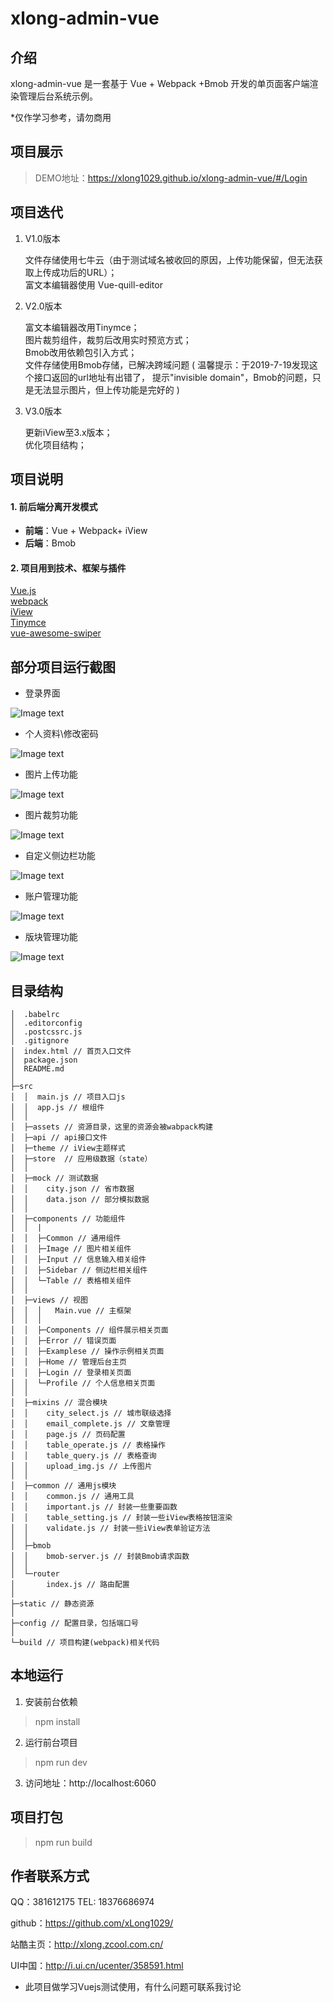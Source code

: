 # xlong-admin-vue

## 介绍

xlong-admin-vue 是一套基于 Vue + Webpack +Bmob 开发的单页面客户端渲染管理后台系统示例。

*仅作学习参考，请勿商用

## 项目展示

> DEMO地址：https://xlong1029.github.io/xlong-admin-vue/#/Login

## 项目迭代

1. V1.0版本

    文件存储使用七牛云（由于测试域名被收回的原因，上传功能保留，但无法获取上传成功后的URL）；<br/>
    富文本编辑器使用 Vue-quill-editor

2. V2.0版本

    富文本编辑器改用Tinymce；<br/>
    图片裁剪组件，裁剪后改用实时预览方式；<br/>
    Bmob改用依赖包引入方式；<br/>
    文件存储使用Bmob存储，已解决跨域问题 ( 温馨提示：于2019-7-19发现这个接口返回的url地址有出错了， 提示"invisible domain"，Bmob的问题，只是无法显示图片，但上传功能是完好的 )

3. V3.0版本

    更新iView至3.x版本；<br/>
    优化项目结构；<br/>

## 项目说明

#### 1. 前后端分离开发模式
- **前端**：Vue + Webpack+ iView
- **后端**：Bmob

#### 2. 项目用到技术、框架与插件
[Vue.js](https://github.com/vuejs)<br/>
[webpack](https://github.com/webpack)<br/>
[iView](https://github.com/iview/iview)<br/>
[Tinymce](https://github.com/tinymce/tinymce)<br/>
[vue-awesome-swiper](https://github.com/surmon-china/vue-awesome-swiper)<br/>

## 部分项目运行截图
* 登录界面

![Image text](static/images/screen-1.gif)

* 个人资料\修改密码

![Image text](static/images/screen-2.gif)

* 图片上传功能

![Image text](static/images/screen-3.gif)

* 图片裁剪功能

![Image text](static/images/screen-7.gif)

* 自定义侧边栏功能

![Image text](static/images/screen-4.gif)

* 账户管理功能

![Image text](static/images/screen-5.gif)

* 版块管理功能

![Image text](static/images/screen-6.gif)

## 目录结构

```
│  .babelrc
│  .editorconfig
│  .postcssrc.js
│  .gitignore
│  index.html // 首页入口文件
│  package.json
│  README.md
│
├─src
│  │  main.js // 项目入口js
│  │  app.js // 根组件
│  │
│  ├─assets // 资源目录，这里的资源会被wabpack构建
│  ├─api // api接口文件
│  ├─theme // iView主题样式
│  ├─store  // 应用级数据（state）
│  │
│  ├─mock // 测试数据
│  │    city.json // 省市数据
│  │    data.json // 部分模拟数据
│  │
│  ├─components // 功能组件
│  │  |
│  │  ├─Common // 通用组件
│  │  ├─Image // 图片相关组件
│  │  ├─Input // 信息输入相关组件
│  │  ├─Sidebar // 侧边栏相关组件
│  │  └─Table // 表格相关组件
│  │
│  ├─views // 视图
│  │  │   Main.vue // 主框架
│  │  │
│  │  ├─Components // 组件展示相关页面
│  │  ├─Error // 错误页面
│  │  ├─Examplese // 操作示例相关页面
│  │  ├─Home // 管理后台主页
│  │  ├─Login // 登录相关页面
│  │  └─Profile // 个人信息相关页面
│  │
│  ├─mixins // 混合模块
│  │    city_select.js // 城市联级选择
│  │    email_complete.js // 文章管理
│  │    page.js // 页码配置
│  │    table_operate.js // 表格操作
│  │    table_query.js // 表格查询
│  │    upload_img.js // 上传图片
│  │
│  ├─common // 通用js模块
│  │    common.js // 通用工具
│  │    important.js // 封装一些重要函数
│  │    table_setting.js // 封装一些iView表格按钮渲染
│  │    validate.js // 封装一些iView表单验证方法
│  │
│  ├─bmob
│  │    bmob-server.js // 封装Bmob请求函数
│  │
│  └─router
│       index.js // 路由配置
│
├─static // 静态资源
│
├─config // 配置目录，包括端口号
│
└─build // 项目构建(webpack)相关代码
```

## 本地运行
1. 安装前台依赖
> npm install
2. 运行前台项目
> npm run dev
3. 访问地址：http://localhost:6060

## 项目打包
> npm run build

## 作者联系方式

QQ：381612175
TEL: 18376686974

github：https://github.com/xLong1029/

站酷主页：http://xlong.zcool.com.cn/

UI中国：http://i.ui.cn/ucenter/358591.html

* 此项目做学习Vuejs测试使用，有什么问题可联系我讨论
